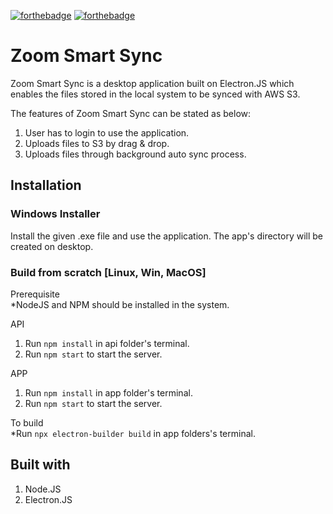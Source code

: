 [![forthebadge](https://forthebadge.com/images/badges/built-with-love.svg)](https://forthebadge.com)
[![forthebadge](https://forthebadge.com/images/badges/made-with-javascript.svg)](https://forthebadge.com)


# Zoom Smart Sync
Zoom Smart Sync is a desktop application built on Electron.JS which enables the files stored in the local system to be synced with AWS S3.

The features of Zoom Smart Sync can be stated as below:<br>
1. User has to login to use the application.<br>
2. Uploads files to S3 by drag & drop.<br>
3. Uploads files through background auto sync process.


## Installation

### Windows Installer
Install the given .exe file and use the application. The app's directory will be created on desktop.

### Build from scratch [Linux, Win, MacOS]

Prerequisite<br>
*NodeJS and NPM should be installed in the system.

API
1. Run ```npm install``` in api folder's terminal.
2. Run ```npm start``` to start the server.

APP
1. Run ```npm install``` in app folder's terminal.
2. Run ```npm start``` to start the server.

To build<br>
*Run ```npx electron-builder build``` in app folders's terminal.

## Built with

1. Node.JS
2. Electron.JS
